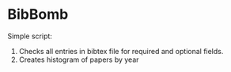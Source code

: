 BibBomb
=============
Simple script:
1. Checks all entries in bibtex file for required and optional fields.
2. Creates histogram of papers by year
